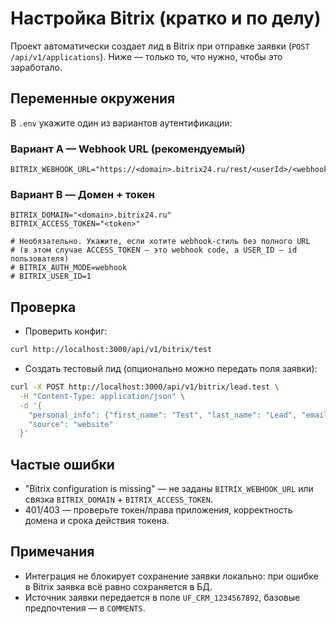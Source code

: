 # Настройка Bitrix (кратко и по делу)

Проект автоматически создает лид в Bitrix при отправке заявки (`POST /api/v1/applications`). Ниже — только то, что нужно, чтобы это заработало.

## Переменные окружения

В `.env` укажите один из вариантов аутентификации:

### Вариант A — Webhook URL (рекомендуемый)
```env
BITRIX_WEBHOOK_URL="https://<domain>.bitrix24.ru/rest/<userId>/<webhook_code>/"
```

### Вариант B — Домен + токен
```env
BITRIX_DOMAIN="<domain>.bitrix24.ru"
BITRIX_ACCESS_TOKEN="<token>"

# Необязательно. Укажите, если хотите webhook-стиль без полного URL
# (в этом случае ACCESS_TOKEN — это webhook code, а USER_ID — id пользователя)
# BITRIX_AUTH_MODE=webhook
# BITRIX_USER_ID=1
```

## Проверка

- Проверить конфиг:
```bash
curl http://localhost:3000/api/v1/bitrix/test
```

- Создать тестовый лид (опционально можно передать поля заявки):
```bash
curl -X POST http://localhost:3000/api/v1/bitrix/lead.test \
  -H "Content-Type: application/json" \
  -d '{
    "personal_info": {"first_name": "Test", "last_name": "Lead", "email": "test@example.com", "phone": "+10000000000"},
    "source": "website"
  }'
```

## Частые ошибки

- "Bitrix configuration is missing" — не заданы `BITRIX_WEBHOOK_URL` или связка `BITRIX_DOMAIN` + `BITRIX_ACCESS_TOKEN`.
- 401/403 — проверьте токен/права приложения, корректность домена и срока действия токена.

## Примечания

- Интеграция не блокирует сохранение заявки локально: при ошибке в Bitrix заявка всё равно сохраняется в БД.
- Источник заявки передается в поле `UF_CRM_1234567892`, базовые предпочтения — в `COMMENTS`.

